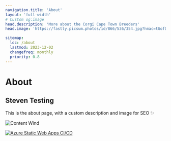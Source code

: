 ```yaml
---
navigation.title: 'About'
layout: 'full-width'
# Custom og:image
head.description: 'More about the Corgi Cape Town Breeders'
head.image: 'https://fastly.picsum.photos/id/866/536/354.jpg?hmac=tGofDTV7tl2rprappPzKFiZ9vDh5MKj39oa2D--gqhA'

sitemap:
  loc: /about
  lastmod: 2023-12-02
  changefreq: monthly
  priority: 0.8
---
```


# About
## Steven Testing

This is the about page, with a custom description and image for SEO :sparkles:

![Content Wind](https://fastly.picsum.photos/id/866/536/354.jpg?hmac=tGofDTV7tl2rprappPzKFiZ9vDh5MKj39oa2D--gqhA)

[![Azure Static Web Apps CI/CD](https://github.com/StevenKnoop/ContentWindsCorgiBlog/actions/workflows/azure-static-web-apps-lemon-water-048d94703.yml/badge.svg)](https://github.com/StevenKnoop/ContentWindsCorgiBlog/actions/workflows/azure-static-web-apps-lemon-water-048d94703.yml)
